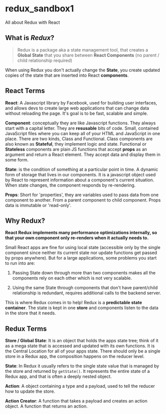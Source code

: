 # redux_sandbox1
All about Redux with React

## What is ***Redux***?
>Redux is a package aka a state management tool, that creates a **Global State** that you share between **React Components** (no parent / child relationship required)


When using Redux you don't actually change the **State**, you create updated copies of the state that are inserted into React **components**.

## React Terms
**React**: A Javascript library by Facebook, used for building user interfaces, and allows devs to create large web applications that can change data without reloading the page. It's goal is to be fast, scalable and simple.  

**Component**:  conceptually they are like Javascript functions. They always start with a capital letter. They are **resusable** bits of code. Small, contained JavaScript files where you can keep all of your HTML and JavaScript in one place. There are two kinds, Class and Functional. Class components are also known as **Stateful**, they implement logic and state. Functional or **Stateless** components are plain JS functions that accept **props** as an argument and return a React element. They accept data and display them in some form. 

**State**: is the condition of something at a particular point in time. A dynamic form of storage that lives in our components. It is a javascript object used by React to represent information about a component's current situation. When state changes, the component responds by re-rendering. 

**Props**: Short for 'properties', they are variables used to pass data from one component to another. From a parent component to child component. Props data is immutable or 'read-only'.

## Why Redux?

**React Redux implements many performance optimizations internally, so that your own component only re-renders when it actually needs to.**

Small React apps are fine for using local state (accessible only by the single component since neither its current state nor update functions get passed by props anywhere). But for a large applications, some problems you start to run into are: 

1. Passing State down through more than two components makes all the components rely on each other which is not very scalable. 

2. Using the same State through components that don't have parent/child relationship is redundant, requires additional calls to the backend server. 

This is where Redux comes in to help! Redux is a **predictable state container**. The state is kept in one **store** and components listen to the data in the store that it needs. 

## Redux Terms

**Store / Global State**: It is an object that holds the apps state tree; think of it as a mega state that is accessed and updated with its own functions. It is the Central Location for all of your apps state. There should only be a single store in a Redux app, the composition happens on the reducer level.

**State**: In Redux it usually refers to the single state value that is managed by the store and returned by ```getState()```. It represents the entire state of a Redux app, and that is often a deeply nested object.

**Action**: A object containing a type and a payload, used to tell the reducer how to update the store.

**Action Creator**: A function that takes a payload and creates an action object. A function that returns an action.







